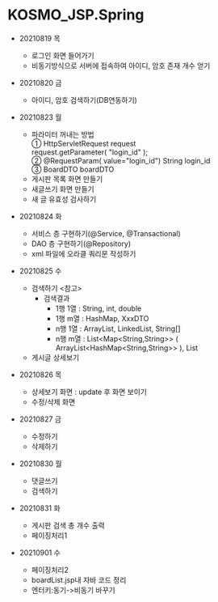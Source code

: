 # KOSMO_JSP.Spring

- 20210819 목
  - 로그인 화면 들어가기
  - 비동기방식으로 서버에 접속하여 아이디, 암호 존재 개수 얻기 


- 20210820 금
  - 아이디, 암호 검색하기(DB연동하기)


- 20210823 월
  - 파라미터 꺼내는 방법  
    ① HttpServletRequest request  
      request.getParameter( "login_id" );  
    ② @RequestParam( value="login_id") String login_id  
    ③ BoardDTO boardDTO  
  - 게시판 목록 화면 만들기
  - 새글쓰기 화면 만들기
  - 새 글 유효성 검사하기

- 20210824 화
  - 서비스 층 구현하기(@Service, @Transactional)
  - DAO 층 구현하기(@Repository)
  - xml 파일에 오라클 쿼리문 작성하기

- 20210825 수
  - 검색하기 
    <참고>
      - 검색결과
        -  1행 1열 : String, int, double
        -  1행 m열 : HashMap, XxxDTO
        -  n행 1열 : ArrayList, LinkedList, String[]
        -  n행 m열 : List<Map<String,String>> (  ArrayList<HashMap<String,String>>  ), List<XxxDTO>
  - 게시글 상세보기
  
- 20210826 목
  - 상세보기 화면 : update 후 화면 보이기
  - 수정/삭제 화면
  
- 20210827 금
   - 수정하기
   - 삭제하기

- 20210830 월
   - 댓글쓰기
   - 검색하기

- 20210831 화
   - 게시판 검색 총 개수 출력
   - 페이징처리1
  
 - 20210901 수
   - 페이징처리2
   - boardList.jsp내 자바 코드 정리
   - 엔터키:동기->비동기 바꾸기
